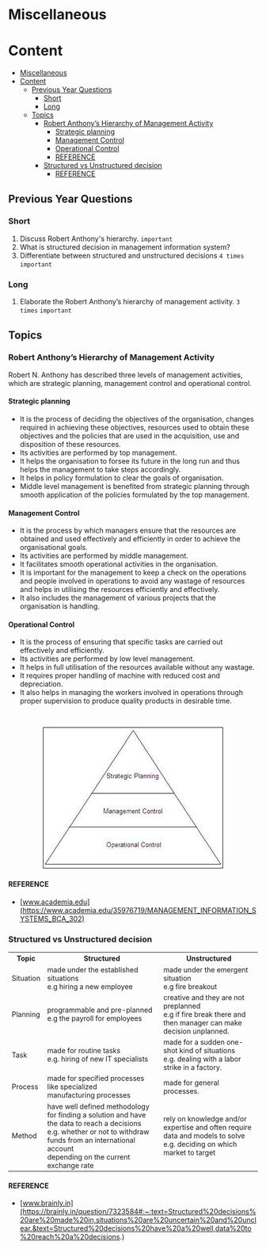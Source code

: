 # Miscellaneous

# Content

- [Miscellaneous](#miscellaneous)
- [Content](#content)
  - [Previous Year Questions](#previous-year-questions)
    - [Short](#short)
    - [Long](#long)
  - [Topics](#topics)
    - [Robert Anthony’s Hierarchy of Management Activity](#robert-anthonys-hierarchy-of-management-activity)
      - [Strategic planning](#strategic-planning)
      - [Management Control](#management-control)
      - [Operational Control](#operational-control)
      - [REFERENCE](#reference)
    - [Structured vs Unstructured decision](#structured-vs-unstructured-decision)
      - [REFERENCE](#reference-1)

## Previous Year Questions

### Short

1. Discuss Robert Anthony's hierarchy. `important`
2. What is structured decision in management information system?
3. Differentiate between structured and unstructured decisions `4 times` `important`

### Long

1. Elaborate the Robert Anthony’s hierarchy of management activity. `3 times` `important`

## Topics

### Robert Anthony’s Hierarchy of Management Activity

Robert N. Anthony has described three levels of management activities, which are
strategic planning, management control and operational control.

#### Strategic planning

- It is the process of deciding the objectives of the organisation, changes required in achieving
  these objectives, resources used to obtain these objectives and the policies that are used in the
  acquisition, use and disposition of these resources.
- Its activities are performed by top management.
- It helps the organisation to forsee its future in the long run and thus helps the management to
  take steps accordingly.
- It helps in policy formulation to clear the goals of organisation.
- Middle level management is benefited from strategic planning through smooth application of the
  policies formulated by the top management.

#### Management Control

- It is the process by which managers ensure that the resources are obtained and used
  effectively and efficiently in order to achieve the organisational goals.
- Its activities are performed by middle management.
- It facilitates smooth operational activities in the organisation.
- It is important for the management to keep a check on the operations and people involved in
  operations to avoid any wastage of resources and helps in utilising the resources efficiently
  and effectively.
- It also includes the management of various projects that the organisation is handling.

#### Operational Control

- It is the process of ensuring that specific tasks are carried out effectively and efficiently.
- Its activities are performed by low level management.
- It helps in full utilisation of the resources available without any wastage.
- It requires proper handling of machine with reduced cost and depreciation.
- It also helps in managing the workers involved in operations through proper supervision to produce
  quality products in desirable time.

<br />

<p align="center">
  <img src="./imgs/management-hierarchy.jpg" alt="management-hierarchy">
</p>

#### REFERENCE

- [www.academia.edu](https://www.academia.edu/35976719/MANAGEMENT_INFORMATION_SYSTEMS_BCA_302)

### Structured vs Unstructured decision

<table>
  <tr>
    <th>Topic</th>
    <th>Structured </th>
    <th>Unstructured </th>
  </tr>
  <tr>
    <td>Situation</td>
    <td>
      made under the established situations <br />
      e.g hiring a new employee
    </td>
    <td>
      made under the emergent situation <br />
      e.g fire breakout
    </td>
  </tr>

  <tr>
    <td>Planning</td>
    <td>
      programmable and pre-planned <br />
      e.g the payroll for employees
    </td>
    <td>
      creative and they are not preplanned <br />
      e.g if fire break there and then manager can make <br /> 
      decision unplanned.
    </td>
  </tr>

  <tr>
    <td>Task</td>
    <td>
      made for routine tasks <br />
      e.g. hiring of new IT specialists 
    </td>
    <td>
      made for a sudden one-shot kind of situations <br />
      e.g. dealing with a labor strike in a factory.
    </td>
  </tr>

  <tr>
    <td>Process</td>
    <td>
      made for specified processes like specialized <br />
      manufacturing processes 
    </td>
    <td>
      made for general processes.
    </td>
  </tr>

  <tr>
    <td>Method</td>
    <td>
     have well defined methodology for finding a solution and have<br />
     the data to reach a decisions <br />
     e.g. whether or not to withdraw funds from an international account <br /> 
     depending on the current exchange rate
    </td>
    <td>
      rely on knowledge and/or expertise and often require<br />
      data and models to solve<br />
      e.g. deciding on which market to target
    </td>
  </tr>
</table>

#### REFERENCE

- [www.brainly.in](https://brainly.in/question/7323584#:~:text=Structured%20decisions%20are%20made%20in,situations%20are%20uncertain%20and%20unclear.&text=Structured%20decisions%20have%20a%20well,data%20to%20reach%20a%20decisions.)
